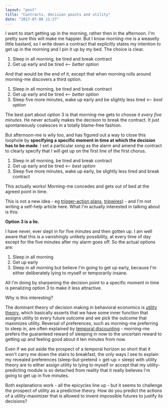 ```yaml
---
layout: "post"
title: "Contracts, decision points and utility"
date: "2017-07-08 11:27"
---
```


I want to start getting up in the morning, rather then in the afternoon. I'm pretty sure this will make me happier. But I know morning-me is a weaselly little bastard, so I write down a contract that explicitly states my intention to get up in the morning and I pin it up by my bed. The choice is clear.

1. Sleep in all morning, be tired and break contract
2. Get up early and be tired <-- *better option*

And that would be the end of it, except that when morning rolls around morning-me discovers a third option.

1. Sleep in all morning, be tired and break contract
2. Get up early and be tired <-- *better option*
3. Sleep five more minutes, wake up early and be slightly less tired <-- *best option*

The best part about option 3 is that morning-me gets to choose it *every five minutes*. He never actually makes the decision to break the contract. It just spontaneously coalesces in a totally blame-free fashion.

But afternoon-me is wily too, and has figured out a way to close this loophole by __specifying a specific moment in time at which the decision has to be made__. I set a particular song as the alarm and amend the contract to clearly specify that I will get up on the first line of the first chorus.

1. Sleep in all morning, be tired and break contract
2. Get up early and be tired <-- *best option*
3. Sleep five more minutes, wake up early, be slightly less tired and break contract

This actually works! Morning-me concedes and gets out of bed at the agreed point in time.

This is not a new idea - eg [trigger-action plans](http://lesswrong.com/lw/o7c/making_intentions_concrete_triggeraction_planning/), [tripwires](https://chrisguillebeau.com/how-to-be-decisive/)) - and I'm not writing a self-help article here. What I'm actually interested in talking about is this:

__Option 3 is a lie.__

I have never, ever slept in for five minutes and then gotten up. I am well aware that this is a vanishingly unlikely possibility, at every time of day except for the five minutes after my alarm goes off. So the actual options are:

1. Sleep in all morning
2. Get up early
3. Sleep in all morning but believe I'm going to get up early, because I'm either deliberately lying to myself or temporarily insane. 

All I'm doing by sharpening the decision point to a specific moment in time is penalizing option 3 to make it less attractive.

Why is this interesting?

The dominant theory of decision making in behavioral economics is [utility theory](https://en.wikipedia.org/wiki/Utility), which basically asserts that we have some inner function that assigns utility to every future outcome and we pick the outcome that maximizes utility. Reversal of preferences, such as morning-me preferring to sleep in, are often explained by [temporal discounting](https://en.wikipedia.org/wiki/Temporal_discounting) - morning-me prefers the guaranteed reward of sleeping in now to the uncertain reward to getting up and feeling good about it ten minutes from now.

Even if we put aside the prospect of a temporal horizon so short that it won't carry me down the stairs to breakfast, the only ways I see to explain my revealed preferences (sleep-but-pretend > get-up > sleep) with utility theory are to either assign utility to lying to myself or accept that my utility-predicting module is so detached from reality that it really believes I'm going to get up in five minutes.

Both explanations work - all the epicycles line up - but it seems to challenge the prospect of utility as a predictive theory. How do you predict the actions of a utility-maximizer that is allowed to invent impossible futures to justify its decisions?
